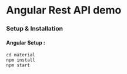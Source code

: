 
# Angular Rest API demo


### Setup & Installation

#### Angular Setup :
```
cd material
npm install
npm start
```
